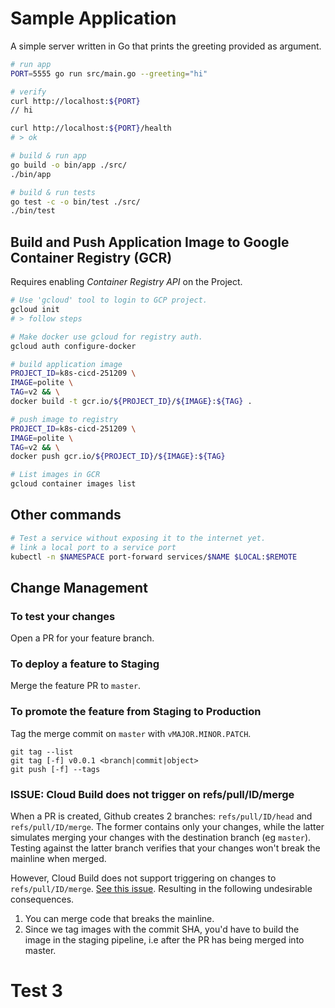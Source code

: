 # Sample Application

A simple server written in Go that prints the greeting provided as argument.

```bash
# run app
PORT=5555 go run src/main.go --greeting="hi"

# verify
curl http://localhost:${PORT}
// hi

curl http://localhost:${PORT}/health
# > ok

# build & run app
go build -o bin/app ./src/
./bin/app

# build & run tests
go test -c -o bin/test ./src/
./bin/test
```

## Build and Push Application Image to Google Container Registry (GCR)

Requires enabling *Container Registry API* on the Project.

```bash
# Use 'gcloud' tool to login to GCP project.
gcloud init
# > follow steps

# Make docker use gcloud for registry auth.
gcloud auth configure-docker

# build application image
PROJECT_ID=k8s-cicd-251209 \
IMAGE=polite \
TAG=v2 && \
docker build -t gcr.io/${PROJECT_ID}/${IMAGE}:${TAG} .

# push image to registry
PROJECT_ID=k8s-cicd-251209 \
IMAGE=polite \
TAG=v2 && \
docker push gcr.io/${PROJECT_ID}/${IMAGE}:${TAG}

# List images in GCR
gcloud container images list
```

## Other commands

```bash
# Test a service without exposing it to the internet yet.
# link a local port to a service port
kubectl -n $NAMESPACE port-forward services/$NAME $LOCAL:$REMOTE
```

## Change Management

### To test your changes

Open a PR for your feature branch.

### To deploy a feature to Staging

Merge the feature PR to `master`.

### To promote the feature from Staging to Production

Tag the merge commit on `master` with `vMAJOR.MINOR.PATCH`.

```
git tag --list
git tag [-f] v0.0.1 <branch|commit|object>
git push [-f] --tags
```

### ISSUE: Cloud Build does not trigger on refs/pull/ID/merge

When a PR is created, Github creates 2 branches: `refs/pull/ID/head` and `refs/pull/ID/merge`. The former contains only your changes, while the latter simulates merging your changes with the destination branch (eg `master`). Testing against the latter branch verifies that your changes won't break the mainline when merged.

However, Cloud Build does not support triggering on changes to `refs/pull/ID/merge`. [See this issue](https://issuetracker.google.com/issues/119662038). Resulting in the following undesirable consequences.

1. You can merge code that breaks the mainline.
2. Since we tag images with the commit SHA, you'd have to build the image in the staging pipeline, i.e after the PR has being merged into master.

# Test 3